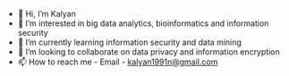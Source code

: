 - 👋 Hi, I’m Kalyan
- 👀 I’m interested in big data analytics, bioinformatics and information security
- 🌱 I’m currently learning information security and data mining
- 💞️ I’m looking to collaborate on data privacy and information encryption
- 📫 How to reach me -  Email - kalyan1991n@gmail.com

<!---
Kalyan1991N/Kalyan1991N is a ✨ special ✨ repository because its `README.md` (this file) appears on your GitHub profile.
You can click the Preview link to take a look at your changes.
--->

